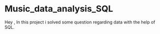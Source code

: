 # Music_data_analysis_SQL
Hey , In this project i solved some question regarding data with the help of SQL.
